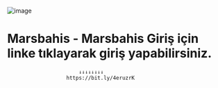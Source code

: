 ![image](https://github.com/user-attachments/assets/f23e6571-4846-4811-bd4a-fa5a9dcf13f6)
# Marsbahis - Marsbahis Giriş için linke tıklayarak giriş yapabilirsiniz.
                           ↓↓↓↓↓↓↓↓
                       https://bit.ly/4eruzrK
